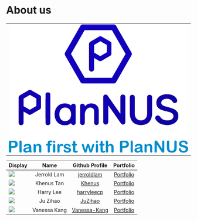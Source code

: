# About us

<table><tr><td><div style="text-align:center">
    <img src="images/PlanNUSLogo.png" />
</div></td></tr></table>

Display | Name | Github Profile | Portfolio
---|:---:|:---:|:---:
![](https://avatars3.githubusercontent.com/u/60382285?s=400) | Jerrold Lam |  [jerroldlam](https://github.com/jerroldlam "Github User Profile") | [Portfolio](team/jerroldlam.md)
![](https://avatars3.githubusercontent.com/u/56764814?s=100) | Khenus Tan |  [Khenus](https://github.com/Khenus "Github User Profile") | [Portfolio](team/Khenus.md)
![](https://avatars3.githubusercontent.com/u/60414537?s=100) | Harry Lee |  [harryleecp](https://github.com/harryleecp "Github User Profile") | [Portfolio](team/Harry.md)
![](https://avatars3.githubusercontent.com/u/57383789?s=100) | Ju Zihao |  [JuZihao](https://github.com/JuZihao "Github User Profile") | [Portfolio](team/Zihao.md)
![](https://avatars3.githubusercontent.com/u/49282734?s=400) | Vanessa Kang |  [Vanessa-Kang](https://github.com/vanessa-kang "Github User Profile") | [Portfolio](team/Vanessa.md)
